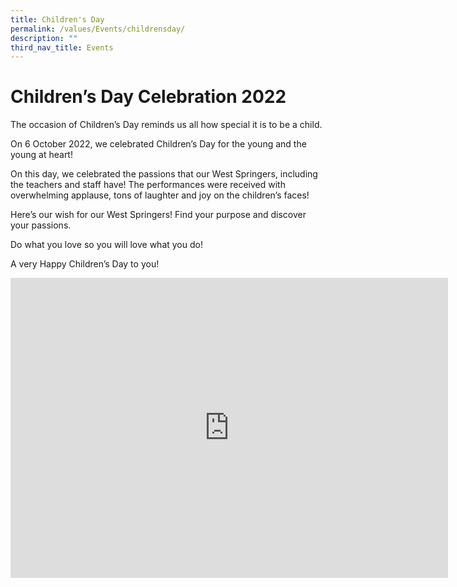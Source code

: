 ```yaml
---
title: Children's Day
permalink: /values/Events/childrensday/
description: ""
third_nav_title: Events
---
```


# Children’s Day Celebration 2022

The occasion of Children’s Day reminds us all how special it is to be a child.

On 6 October 2022, we celebrated Children’s Day for the young and the young at heart!

On this day, we celebrated the passions that our West Springers, including the teachers and staff have! The performances were received with overwhelming applause, tons of laughter and joy on the children’s faces!

Here’s our wish for our West Springers! Find your purpose and discover your passions.

Do what you love so you will love what you do!

A very Happy Children’s Day to you!

<iframe allowfullscreen="true" height="480" width="700" frameborder="0" src="https://docs.google.com/presentation/d/e/2PACX-1vQpMfXcTn-RwpE0daRODqzK75HKiLQaR_iUusfcZKN-vBifXeu-YvqZ-cxdY-uHay_Tp1H4-rkOP2E6/embed?start=true&amp;loop=true&amp;delayms=3000"></iframe>